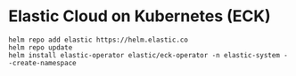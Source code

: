 # Elastic Cloud on Kubernetes (ECK)
```
helm repo add elastic https://helm.elastic.co
helm repo update
helm install elastic-operator elastic/eck-operator -n elastic-system --create-namespace
```
